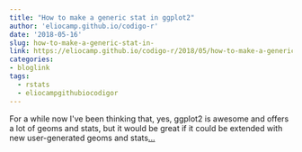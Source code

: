 ```yaml
---
title: "How to make a generic stat in ggplot2"
author: 'eliocamp.github.io/codigo-r'
date: '2018-05-16'
slug: how-to-make-a-generic-stat-in-
link: https://eliocamp.github.io/codigo-r/2018/05/how-to-make-a-generic-stat-in-ggplot2/
categories:
- bloglink
tags:
  - rstats
  - eliocampgithubiocodigor
---
```


For a while now I've been thinking that, yes, ggplot2 is awesome and offers a lot of geoms and stats, but it would be great if it could be extended with new user-generated geoms and stats[... <i class="fas fa-external-link-alt"></i>](https://eliocamp.github.io/codigo-r/2018/05/how-to-make-a-generic-stat-in-ggplot2/)

